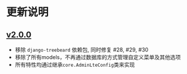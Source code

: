 # 更新说明

## [v2.0.0](https://github.com/wuyue92tree/django-adminlte-ui/releases/tag/2.0.0)
- 移除 `django-treebeard` 依赖包, 同时修复 #28, #29, #30
- 移除了所有models，不再通过数据库的方式管理自定义菜单及其他选项
- 所有特性均通过继承`core.AdminLteConfig`类来实现